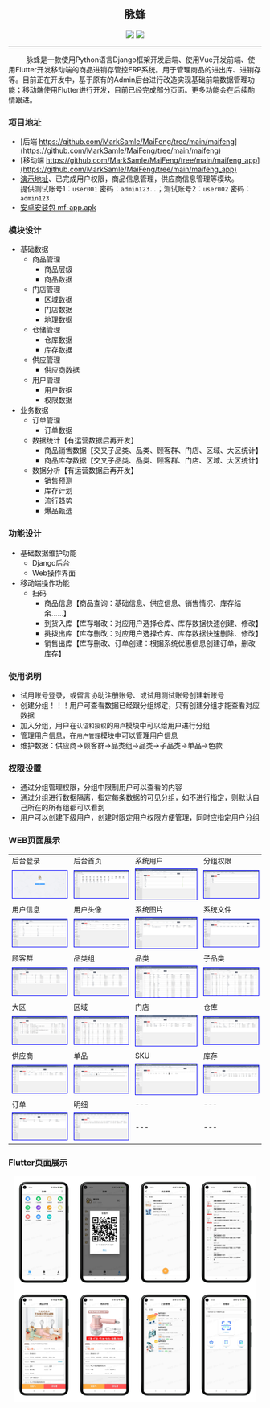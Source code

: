 <div style="text-align: center;">

## 脉蜂

[![](https://img.shields.io/badge/MaiFeng-V1.0.0-gray.svg?longCache=true&colorB=orange)](https://github.com/MarkSamle/MaiFeng) [![](https://img.shields.io/badge/MaiFengDoc-EN-gray.svg?longCache=true&colorB=green)](README-EN.md)
</div>

---

&nbsp;&nbsp;&nbsp;&nbsp;&nbsp;&nbsp;&nbsp;&nbsp;
脉蜂是一款使用Python语言Django框架开发后端、使用Vue开发前端、使用Flutter开发移动端的商品进销存管控ERP系统。用于管理商品的进出库、进销存等。目前正在开发中，基于原有的Admin后台进行改造实现基础前端数据管理功能；移动端使用Flutter进行开发，目前已经完成部分页面。更多功能会在后续酌情跟进。


### 项目地址
+ [后端 https://github.com/MarkSamle/MaiFeng/tree/main/maifeng](https://github.com/MarkSamle/MaiFeng/tree/main/maifeng)
+ [移动端 https://github.com/MarkSamle/MaiFeng/tree/main/maifeng_app](https://github.com/MarkSamle/MaiFeng/tree/main/maifeng_app)
+ [演示地址](http://106.13.1.2:82/)、已完成用户权限，商品信息管理，供应商信息管理等模块。<br>提供测试账号1：`user001` 密码：`admin123..`；测试账号2：`user002` 密码：`admin123..`
+ [安卓安装包 mf-app.apk](./mf-app.apk)

### 模块设计
+ 基础数据
	+ 商品管理
		+ 商品层级
		+ 商品数据
	+ 门店管理
		+ 区域数据
		+ 门店数据
		+ 地理数据
	+ 仓储管理
		+ 仓库数据
		+ 库存数据
	+ 供应管理
		+ 供应商数据
	+ 用户管理
		+ 用户数据
		+ 权限数据
+ 业务数据
	+ 订单管理
		+ 订单数据
	+ 数据统计【有运营数据后再开发】
		+ 商品销售数据【交叉子品类、品类、顾客群、门店、区域、大区统计】
		+ 商品库存数据【交叉子品类、品类、顾客群、门店、区域、大区统计】
	+ 数据分析【有运营数据后再开发】
		+ 销售预测
		+ 库存计划
		+ 流行趋势
		+ 爆品甄选

### 功能设计
+ 基础数据维护功能
	+ Django后台
	+ Web操作界面
+ 移动端操作功能
	+ 扫码
		+ 商品信息【商品查询：基础信息、供应信息、销售情况、库存结余……】
		+ 到货入库【库存增改：对应用户选择仓库、库存数据快速创建、修改】
		+ 挑拨出库【库存删改：对应用户选择仓库、库存数据快速删除、修改】
		+ 销售出库【库存删改、订单创建：根据系统优惠信息创建订单，删改库存】

### 使用说明
+ 试用账号登录，或留言协助注册账号、或试用测试账号创建新账号
+ 创建分组！！！用户可查看数据已经跟分组绑定，只有创建分组才能查看对应数据
+ 加入分组，用户在`认证和授权`的`用户`模块中可以给用户进行分组
+ 管理用户信息，在`用户管理`模块中可以管理用户信息
+ 维护数据：供应商→顾客群→品类组→品类→子品类→单品→色款

### 权限设置
+ 通过分组管理权限，分组中限制用户可以查看的内容
+ 通过分组进行数据隔离，指定每条数据的可见分组，如不进行指定，则默认自己所在的所有组都可以看到
+ 用户可以创建下级用户，创建时限定用户权限方便管理，同时应指定用户分组

### WEB页面展示

|||||
|---|---|---|---|
|后台登录|后台首页|系统用户|分组权限|
|<img src="./images/2022-02-23_104715_228030.png" style="border:1px solid blue;">|<img src="./images/2022-02-23_104806_553609.png" style="border:1px solid blue;">|<img src="./images/2022-02-23_105902_770099.png" style="border:1px solid blue;">|<img src="./images/2022-02-23_105922_667364.png" style="border:1px solid blue;">|
|用户信息|用户头像|系统图片|系统文件|
|<img src="./images/2022-02-23_105818_389876.png" style="border:1px solid blue;">|<img src="./images/2022-02-23_105839_717677.png" style="border:1px solid blue;">|<img src="./images/2022-02-23_105728_684093.png" style="border:1px solid blue;">|<img src="./images/2022-02-23_105747_724936.png" style="border:1px solid blue;">|
|顾客群|品类组|品类|子品类|
|<img src="./images/2022-02-23_104924_165795.png" style="border:1px solid blue;">|<img src="./images/2022-02-23_104951_023972.png" style="border:1px solid blue;">|<img src="./images/2022-02-23_105110_154368.png" style="border:1px solid blue;">|<img src="./images/2022-02-23_105148_699313.png" style="border:1px solid blue;">|
|大区|区域|门店|仓库|
|<img src="./images/2022-02-23_105322_810683.png" style="border:1px solid blue;">|<img src="./images/2022-02-23_105346_109170.png" style="border:1px solid blue;">|<img src="./images/2022-02-23_105412_278188.png" style="border:1px solid blue;">|<img src="./images/2022-02-23_105437_955998.png" style="border:1px solid blue;">|
|供应商|单品|SKU|库存|
|<img src="./images/2022-02-23_104856_108560.png" style="border:1px solid blue;">|<img src="./images/2022-02-23_105217_870980.png" style="border:1px solid blue;">|<img src="./images/2022-02-23_105245_882948.png" style="border:1px solid blue;">|<img src="./images/2022-02-23_105501_651423.png" style="border:1px solid blue;">|
|订单|明细|---|---|
|<img src="./images/2022-02-23_105534_587168.png" style="border:1px solid blue;">|<img src="./images/2022-02-23_105556_081471.png" style="border:1px solid blue;">|---|---|

### Flutter页面展示
<div style="display:flex;justify-content:center;align-items:center;">
<img src="./images/flutter_app_page1.png" width="24%" title="工作台">
<img src="./images/flutter_app_page3.png" width="24%" title="个人主页">
<img src="./images/flutter_app_page4.png" width="24%" title="商品列表">
<img src="./images/flutter_app_page5.png" width="24%" title="色码列表">
</div>
<div style="display:flex;justify-content:center;align-items:center;">
<img src="./images/flutter_app_page6.png" width="24%" title="商品详情">
<img src="./images/flutter_app_page7.png" width="24%" title="色码详情">
<img src="./images/flutter_app_page8.png" width="24%" title="门店列表">
<img src="./images/flutter_app_page9.png" width="24%" title="扫码购物车">
</div>